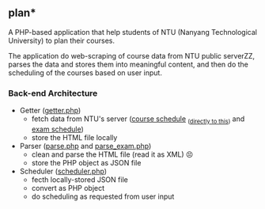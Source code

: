 plan*
----

A PHP-based application that help students of NTU (Nanyang Technological University) to plan their courses.

The application do web-scraping of course data from NTU public serverZZ, parses the data and stores them into meaningful content, and then do the scheduling of the courses based on user input.

### Back-end Architecture
* Getter ([getter.php](https://github.com/kenrick95/plan/blob/master/back_end/getter.php))
  - fetch data from NTU's server ([course schedule](http://wish.wis.ntu.edu.sg/webexe/owa/aus_schedule.main) <sub>([directly to this](http://wish.wis.ntu.edu.sg/webexe/owa/AUS_SCHEDULE.main_display1))</sub> and [exam schedule](http://wis.ntu.edu.sg/webexe/owa/exam_timetable_und.main))
  - store the HTML file locally
* Parser ([parse.php](https://github.com/kenrick95/plan/blob/master/back_end/parser/parse.php) and [parse_exam.php](https://github.com/kenrick95/plan/blob/master/back_end/parser/parse_exam.php))
  - clean and parse the HTML file (read it as XML) :persevere: 
  - store the PHP object as JSON file
* Scheduler ([scheduler.php](https://github.com/kenrick95/plan/blob/master/back_end/scheduler.php))
  - fecth locally-stored JSON file
  - convert as PHP object
  - do scheduling as requested from user input

